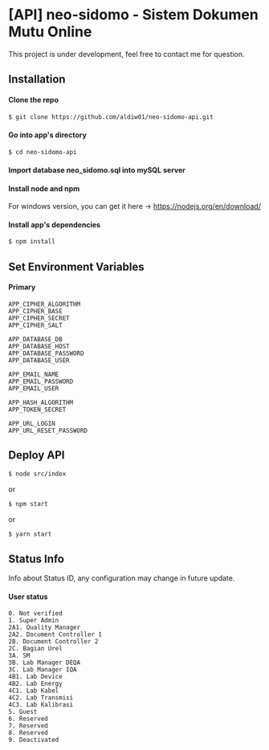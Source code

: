 # [API] neo-sidomo - Sistem Dokumen Mutu Online
This project is under development, feel free to contact me for question.

## Installation

#### Clone the repo
``` bash
$ git clone https://github.com/aldiw01/neo-sidomo-api.git
```

#### Go into app's directory
``` bash
$ cd neo-sidomo-api
```

#### Import database neo_sidomo.sql into mySQL server

#### Install node and npm
For windows version, you can get it here -> https://nodejs.org/en/download/ 

#### Install app's dependencies
``` bash
$ npm install
```

## Set Environment Variables

#### Primary
```
APP_CIPHER_ALGORITHM
APP_CIPHER_BASE
APP_CIPHER_SECRET
APP_CIPHER_SALT

APP_DATABASE_DB
APP_DATABASE_HOST
APP_DATABASE_PASSWORD
APP_DATABASE_USER

APP_EMAIL_NAME
APP_EMAIL_PASSWORD
APP_EMAIL_USER

APP_HASH_ALGORITHM
APP_TOKEN_SECRET

APP_URL_LOGIN
APP_URL_RESET_PASSWORD
```

## Deploy API
``` bash
$ node src/index
```
or
``` bash
$ npm start
```
or
``` bash
$ yarn start
```

## Status Info
Info about Status ID, any configuration may change in future update.

#### User status
```
0. Not verified
1. Super Admin
2A1. Quality Manager 
2A2. Document Controller 1
2B. Document Controller 2
2C. Bagian Urel
3A. SM
3B. Lab Manager DEQA
3C. Lab Manager IQA
4B1. Lab Device
4B2. Lab Energy
4C1. Lab Kabel
4C2. Lab Transmisi
4C3. Lab Kalibrasi
5. Guest
6. Reserved
7. Reserved
8. Reserved
9. Deactivated
```